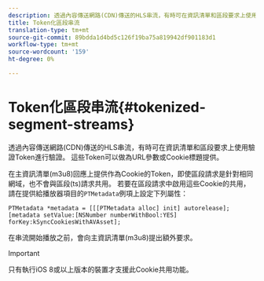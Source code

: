 ```yaml
---
description: 透過內容傳送網路(CDN)傳送的HLS串流，有時可在資訊清單和區段要求上使用驗證Token進行驗證。 這些Token可以做為URL參數或Cookie標題提供。
title: Token化區段串流
translation-type: tm+mt
source-git-commit: 89bdda1d4bd5c126f19ba75a819942df901183d1
workflow-type: tm+mt
source-wordcount: '159'
ht-degree: 0%

---
```



# Token化區段串流{#tokenized-segment-streams}

透過內容傳送網路(CDN)傳送的HLS串流，有時可在資訊清單和區段要求上使用驗證Token進行驗證。 這些Token可以做為URL參數或Cookie標題提供。

在主資訊清單(m3u8)回應上提供作為Cookie的Token，即使區段請求是針對相同網域，也不會與區段(ts)請求共用。 若要在區段請求中啟用這些Cookie的共用，請在提供給播放器項目的`PTMetadata`例項上設定下列屬性： 

```
PTMetadata *metadata = [[[PTMetadata alloc] init] autorelease]; 
[metadata setValue:[NSNumber numberWithBool:YES] forKey:kSyncCookiesWithAVAsset]; 
```

在串流開始播放之前，會向主資訊清單(m3u8)提出額外要求。

>[!IMPORTANT]
>
>只有執行iOS 8或以上版本的裝置才支援此Cookie共用功能。

